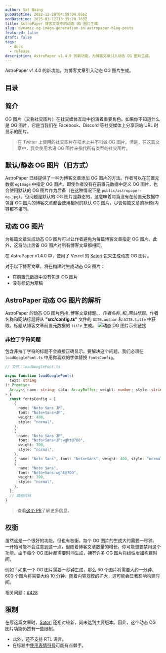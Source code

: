 ```yaml
---
author: Sat Naing
pubDatetime: 2022-12-28T04:59:04.866Z
modDatetime: 2025-03-12T13:39:20.763Z
title: AstroPaper 博客文章中的动态 OG 图片生成
slug: dynamic-og-image-generation-in-astropaper-blog-posts
featured: false
draft: false
tags:
  - docs
  - release
description: AstroPaper v1.4.0 的新功能，为博客文章引入动态 OG 图片生成。
---
```


AstroPaper v1.4.0 的新功能，为博客文章引入动态 OG 图片生成。

## 目录

## 简介

OG 图片（又称社交图片）在社交媒体互动中扮演着重要角色。如果你不知道什么是 OG 图片，它是当我们在 Facebook、Discord 等社交媒体上分享网站 URL 时显示的图片。

> 在 Twitter 上使用的社交图片在技术上并不叫做 OG 图片。但是，在这篇文章中，我会使用术语 OG 图片来指代所有类型的社交图片。

## 默认/静态 OG 图片（旧方式）

AstroPaper 已经提供了一种为博客文章添加 OG 图片的方法。作者可以在前置元数据 `ogImage` 中指定 OG 图片。即使作者没有在前置元数据中定义 OG 图片，也会使用默认的 OG 图片作为后备（在这种情况下是 `public/astropaper-og.jpg`）。但问题是默认的 OG 图片是静态的，这意味着每篇没有在前置元数据中包含 OG 图片的博客文章都会使用相同的默认 OG 图片，尽管每篇文章的标题/内容都不相同。

## 动态 OG 图片

为每篇文章生成动态 OG 图片可以让作者避免为每篇博客文章指定 OG 图片。此外，这将防止后备 OG 图片对所有博客文章都相同。

在 AstroPaper v1.4.0 中，使用了 Vercel 的 [Satori](https://github.com/vercel/satori) 包来生成动态 OG 图片。

对于以下博客文章，将在构建时生成动态 OG 图片：

- 在前置元数据中没有包含 OG 图片
- 没有标记为草稿

## AstroPaper 动态 OG 图片的解析

AstroPaper 的动态 OG 图片包括_博客文章标题_、_作者名称_和_网站标题_。作者名称和网站标题将从 **"src/config.ts"** 文件的 `SITE.author` 和 `SITE.title` 中获取。标题从博客文章前置元数据的 `title` 生成。
![动态 OG 图片示例链接](https://user-images.githubusercontent.com/53733092/209704501-e9c2236a-3f4d-4c67-bab3-025aebd63382.png)

### 非拉丁字符问题

包含非拉丁字符的标题不会直接正确显示。要解决这个问题，我们必须在 `loadGoogleFont.ts` 中用你喜欢的字体替换 `fontsConfig`。

```ts
// 文件：loadGoogleFont.ts

async function loadGoogleFonts(
  text: string
): Promise<
  Array<{ name: string; data: ArrayBuffer; weight: number; style: string }>
> {
  const fontsConfig = [
    {
      name: "Noto Sans JP",
      font: "Noto+Sans+JP",
      weight: 400,
      style: "normal",
    },
    {
      name: "Noto Sans JP",
      font: "Noto+Sans+JP:wght@700",
      weight: 700,
      style: "normal",
    },
    { name: "Noto Sans", font: "Noto+Sans", weight: 400, style: "normal" },
    {
      name: "Noto Sans",
      font: "Noto+Sans:wght@700",
      weight: 700,
      style: "normal",
    },
  ];
  // 其他代码
}
```

> 查看[这个 PR](https://github.com/satnaing/astro-paper/pull/318)了解更多信息。

## 权衡

虽然这是一个很好的功能，但也有权衡。每个 OG 图片的生成大约需要一秒钟。一开始可能不会注意到这一点，但随着博客文章数量的增长，你可能想要禁用这个功能。由于每个 OG 图片都需要时间生成，拥有许多 OG 图片将线性增加构建时间。

例如：如果一个 OG 图片需要一秒钟生成，那么 60 个图片将需要大约一分钟，600 个图片将需要大约 10 分钟。随着内容规模的扩大，这可能会显著影响构建时间。

相关问题：[#428](https://github.com/satnaing/astro-paper/issues/428)

## 限制

在写这篇文章时，[Satori](https://github.com/vercel/satori) 还相对较新，尚未达到主要版本。因此，这个动态 OG 图片功能仍然有一些限制。

- 此外，还不支持 RTL 语言。
- 在标题中[使用表情符号](https://github.com/vercel/satori#emojis)可能有点棘手。

